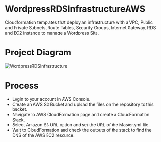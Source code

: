 # WordpressRDSInfrastructureAWS
Cloudformation templates that deploy an infrastructure with a VPC, Public and Private Subnets, Route Tables, Security Groups, Internet Gateway, RDS and EC2 instance to manage a Wordpress Site.

# Project Diagram
![WordpressRDSInfrastructure](/images/diagram.png)

# Process

* Login to your account in AWS Console.
* Create an AWS S3 Bucket and upload the files on the repository to this bucket.
* Navigate to AWS CloudFormation page and create a CloudFormation Stack.
* Select Amazon S3 URL option and set the URL of the Master.yml file.
* Wait to CloudFormation and check the outputs of the stack to find the DNS of the AWS EC2 resource.